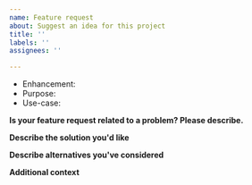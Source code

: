 ```yaml
---
name: Feature request
about: Suggest an idea for this project
title: ''
labels: ''
assignees: ''

---
```


<!--- Give a short and clear description of your enhancement request --> 
* Enhancement:
* Purpose:
* Use-case:

**Is your feature request related to a problem? Please describe.**
<!--- A clear and concise description of what the problem is.  --> 

**Describe the solution you'd like**
<!--- A clear and concise description of what you want to happen. --> 

**Describe alternatives you've considered**
<!--- A clear and concise description of any alternative solutions or features you've considered. --> 

**Additional context**
<!--- Add any other context or screenshots about the feature request here. -->


<!--- If you didn't feel all fields from this template are necessary for your issue please take the time to remove them from the issue.  --->
